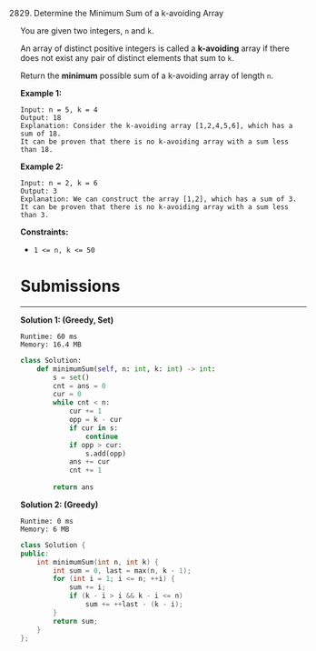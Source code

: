 2829. Determine the Minimum Sum of a k-avoiding Array

You are given two integers, `n` and `k`.

An array of distinct positive integers is called a **k-avoiding** array if there does not exist any pair of distinct elements that sum to `k`.

Return the **minimum** possible sum of a k-avoiding array of length `n`.

 

**Example 1:**
```
Input: n = 5, k = 4
Output: 18
Explanation: Consider the k-avoiding array [1,2,4,5,6], which has a sum of 18.
It can be proven that there is no k-avoiding array with a sum less than 18.
```

**Example 2:**
```
Input: n = 2, k = 6
Output: 3
Explanation: We can construct the array [1,2], which has a sum of 3.
It can be proven that there is no k-avoiding array with a sum less than 3.
```

**Constraints:**

* `1 <= n, k <= 50`

# Submissions
---
**Solution 1: (Greedy, Set)**
```
Runtime: 60 ms
Memory: 16.4 MB
```
```python
class Solution:
    def minimumSum(self, n: int, k: int) -> int:
        s = set()
        cnt = ans = 0
        cur = 0
        while cnt < n:
            cur += 1
            opp = k - cur
            if cur in s:
                continue
            if opp > cur:
                s.add(opp)
            ans += cur
            cnt += 1
            
        return ans
```

**Solution 2: (Greedy)**
```
Runtime: 0 ms
Memory: 6 MB
```
```c++
class Solution {
public:
    int minimumSum(int n, int k) {
        int sum = 0, last = max(n, k - 1);
        for (int i = 1; i <= n; ++i) {
            sum += i;
            if (k - i > i && k - i <= n)
                sum += ++last - (k - i);
        }
        return sum;
    }
};
```
